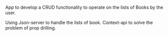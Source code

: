 App to develop a CRUD functionality to operate on the lists of Books by the user.

Using Json-server to handle the lists of book.
Context-api to solve the problem of prop drilling. 
